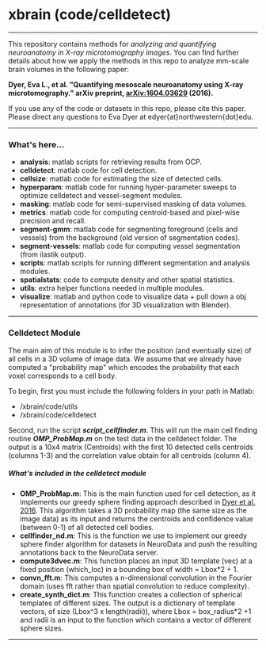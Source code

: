 # xbrain (code/celldetect)
***
This repository contains methods for _analyzing and quantifying neuroanatomy in X-ray microtomography images_. You can find further details about how we apply the methods in this repo to analyze mm-scale brain volumes in the following paper:

__Dyer, Eva L., et al. "Quantifying mesoscale neuroanatomy using X-ray microtomography." arXiv preprint, [arXiv:1604.03629](https://arxiv.org/abs/1604.03629) (2016).__

If you use any of the code or datasets in this repo, please cite this paper. 
Please direct any questions to Eva Dyer at edyer{at}northwestern{dot}edu.
***

### What's here... ###
* __analysis__: matlab scripts for retrieving results from OCP.
* __celldetect__: matlab code for cell detection.
* __cellsize__: matlab code for estimating the size of detected cells.
* __hyperparam__: matlab code for running hyper-parameter sweeps to optimize celldetect and vessel-segment modules.
* __masking__: matlab code for semi-supervised masking of data volumes.
* __metrics__: matlab code for computing centroid-based and pixel-wise precision and recall.
* __segment-gmm__: matlab code for segmenting foreground (cells and vessels) from the background (old version of segmentation codes). 
* __segment-vessels__: matlab code for computing vessel segmentation (from ilastik output).
* __scripts__: matlab scripts for running different segmentation and analysis modules.
* __spatialstats__: code to compute density and other spatial statistics.
* __utils__: extra helper functions needed in multiple modules.
* __visualize__: matlab and python code to visualize data + pull down a obj representation of annotations (for 3D visualization with Blender).
***
### Celldetect Module ###
The main aim of this module is to infer the position (and eventually size) of all cells in a 3D volume of image data. We assume that we already have computed a "probability map" which encodes the probability that each voxel corresponds to a cell body. 

To begin, first you must include the following folders in your path in Matlab:  
* /xbrain/code/utils
* /xbrain/code/celldetect

Second, run the script ___script_cellfinder.m___. This will run the main cell finding routine ___OMP_ProbMap.m___ on the test data in the celldetect folder. The output is a 10x4 matrix (Centroids) with the first 10 detected cells centroids (columns 1-3) and the correlation value obtain for all centroids (column 4).

##### What's included in the celldetect module #####
* __OMP_ProbMap.m__: This is the main function used for cell detection, as it implements our greedy sphere finding approach described in [Dyer et al. 2016](https://arxiv.org/abs/1604.03629). This algorithm takes a 3D probability map (the same size as the image data) as its input and returns the centroids and confidence value (between 0-1) of all detected cell bodies.
* __cellfinder_nd.m__: This is the function we use to implement our greedy sphere finder algorithm for datasets in NeuroData and push the resulting annotations back to the NeuroData server.
* __compute3dvec.m__: This function places an input 3D template (vec) at a fixed position (which_loc) in a bounding box of width = Lbox*2 + 1. 
* __convn_fft.m__: This computes a n-dimensional convolution in the Fourier domain (uses fft rather than spatial convolution to reduce complexity).
* __create_synth_dict.m__: This function creates a collection of spherical templates of different sizes. The output is a dictionary of template vectors, of size (Lbox^3 x length(radii)), where Lbox = box_radius*2 +1 and radii is an input to the function which contains a vector of different sphere sizes.
***
